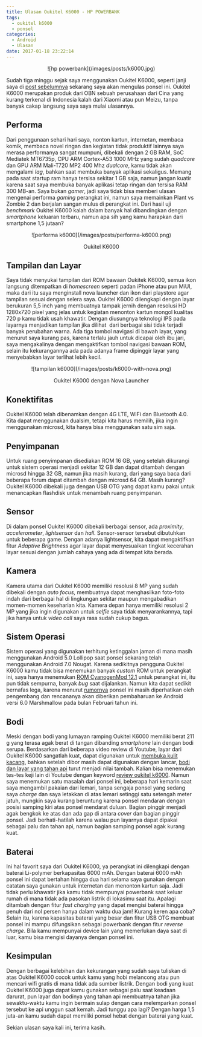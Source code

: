 ```yaml
---
title: Ulasan Oukitel K6000 - HP POWERBANK
tags:
  - oukitel k6000
  - ponsel
categories:
  - Android
  - Ulasan
date: 2017-01-18 23:22:14
---
```

<div align="center">
![hp powerbank](/images/posts/k6000.jpg)
</div>

Sudah tiga minggu sejak saya menggunakan Oukitel K6000, seperti janji saya di [post sebelumnya](https://chamelemon.wordpress.com/2017/01/04/beli-hp-baru-di-toko-daring-dikirim-dari-mancanegara) sekarang saya akan mengulas ponsel ini. Oukitel K6000 merupakan produk dari OBN sebuah perusahaan dari Cina yang kurang terkenal di Indonesia kalah dari Xiaomi atau pun Meizu, tanpa banyak cakap langsung saya saya mulai ulasannya.

## Performa

Dari penggunaan sehari hari saya, nonton kartun, internetan, membaca komik, membaca novel ringan dan kegiatan tidak produktif lainnya saya merasa performanya sangat mumpuni, dibekali dengan 2 GB RAM, SoC Mediatek MT6735p, CPU ARM Cortex-A53 1000 MHz yang sudah _quadcore_ dan GPU ARM Mali-T720 MP2 400 Mhz _dualcore_, kamu tidak akan mengalami _lag_, bahkan saat membuka banyak aplikasi sekaligus. Memang pada saat startup ram hanya tersisa sekitar 1 GB saja, namun jangan kuatir karena saat saya membuka banyak aplikasi tetap ringan dan tersisa RAM 300 MB-an. Saya bukan _gamer_, jadi saya tidak bisa memberi ulasan mengenai performa _gaming_ perangkat ini, namun saya memainkan Plant vs Zombie 2 dan berjalan sangan mulus di perangkat ini. Dari hasil uji _benchmark_ Oukitel K6000 kalah dalam banyak hal dibandingkan dengan _smartphone_ keluaran terbaru, namun apa sih yang kamu harapkan dari smartphone 1,5 jutaan?  

<div align="center">
![performa k6000](/images/posts/performa-k6000.png)
<p>Oukitel K6000</p>
</div>

## Tampilan dan Layar

Saya tidak menyukai tampilan dari ROM bawaan Oukitek K6000, semua ikon langsung ditempatkan di _homescreen_ seperti padan iPhone atau pun MiUI, maka dari itu saya menginstall nova launcher dan ikon dari playstore agar tampilan sesuai dengan selera saya. Oukitel K6000 dilengkapi dengan layar berukuran 5,5 inch yang membuatnya tampak jernih dengan resolusi HD 1280x720 pixel yang jelas untuk kegiatan menonton kartun mongol kualitas 720 p kamu tidak usah khawatir. Dengan diusungnya teknologi IPS pada layarnya menjadikan tampilan jika dilihat  dari berbagai sisi tidak terjadi banyak perubahan warna. Ada tiga tombol navigasi di bawah layar, yang menurut saya kurang pas, karena terlalu jauh untuk dicapai oleh ibu jari, saya mengakalinya dengan mengaktifkan tombol navigasi bawaan ROM, selain itu kekurangannya ada pada adanya frame dipinggir layar yang menyebabkan layar terlihat lebih kecil.

<div align="center">
![tampilan k6000](/images/posts/k6000-with-nova.png)
<p>Oukitel K6000 dengan Nova Launcher</p>
</div>

## Konektifitas

Oukitel K6000 telah dibenamkan dengan 4G LTE, WiFi dan Bluetooth 4.0. Kita dapat menggunakan dualsim, tetapi kita harus memilih, jika ingin menggunakan microsd, kita hanya bisa menggunakan satu sim saja.  

## Penyimpanan

Untuk ruang penyimpanan disediakan ROM 16 GB, yang setelah dikurangi untuk sistem operasi menjadi sekitar 12 GB dan dapat ditambah dengan microsd hingga 32 GB, namun jika masih kurang, dari yang saya baca dari beberapa forum dapat ditambah dengan microsd 64 GB. Masih kurang? Oukitel K6000 dibekali juga dengan USB OTG yang dapat kamu pakai untuk menancapkan flashdisk untuk menambah ruang penyimpanan.  

## Sensor

Di dalam ponsel Oukitel K6000 dibekali berbagai sensor, ada _proximity_, _accelerometer_, _lightsensor_ dan _hall_. Sensor-sensor tersebut dibutuhkan untuk beberapa game. Dengan adanya lightsensor, kita dapat mengaktifkan fitur _Adaptive Brightness_ agar layar dapat menyesuaikan tingkat kecerahan layar sesuai dengan jumlah cahaya yang ada di tempat kita berada.  

## Kamera

Kamera utama dari Oukitel K6000 memiliki resolusi 8 MP yang sudah dibekali dengan _auto focus,_ membuatnya dapat menghasilkan foto-foto indah dari berbagai hal di lingkungan sekitar maupun mengabadikan momen-momen keseharian kita. Kamera depan hanya memiliki resolusi 2 MP yang jika ingin digunakan untuk _selfie_ saya tidak menyarankannya, tapi jika hanya untuk _video call_ saya rasa sudah cukup bagus.

## Sistem Operasi

Sistem operasi yang digunakan terhitung ketinggalan jaman di mana masih menggunakan Android 5.0 Lollipop saat ponsel sekarang telah menggunakan Android 7.0 Nougat. Karena sedikitnya pengguna Oukitel K6000 kamu tidak bisa menemukan banyak _custom_ ROM untuk perangkat ini, saya hanya menemukan [ROM CyanogenMod 12.1](https://forum.xda-developers.com/android/general/oukitel-k6000-cm12-1-rom-flash-guide-t3279458) untuk perangkat ini, itu pun tidak sempurna, banyak _bug_ saat dijalankan. Namun kita dapat sedikit bernafas lega, karena menurut [rumornya](http://www.gadgetsacademy.com/android-60-marshmallow-update-for-oukitel-k10000-k6000-and-k4000-release-date-details/) ponsel ini masih diperhatikan oleh pengembang dan rencananya akan diberikan pembaharuan ke Android versi 6.0 Marshmallow pada bulan Februari tahun ini.  

## Bodi

Meski dengan bodi yang lumayan ramping Oukitel K6000 memiliki berat 211 g yang terasa agak berat di tangan dibanding _smartphone_ lain dengan bodi serupa. Berdasarkan dari beberapa video review di Youtube, layar dari Oukitel K6000 sangatlah kuat, dapat digunakan untuk [membuka kulit kacang](https://youtu.be/cyrD3WUmmWc?t=225), bahkan setelah dibor masih dapat digunakan dengan lancar, [bodi dan layar yang tahan api](https://www.youtube.com/watch?v=m5Zadv6p_u4) turut menjadi nilai tambah. Kalian bisa menemukan tes-tes keji lain di Youtube dengan keyword [review oukitel k6000](https://www.youtube.com/results?search_query=oukitel+k6000). Namun saya menemukan satu masalah dari ponsel ini, beberapa hari kemarin saat saya mengambil pakaian dari lemari, tanpa sengaja ponsel yang sedang saya _charge_ dan saya letakkan di atas lemari setinggi satu setengah meter jatuh, mungkin saya kurang beruntung karena ponsel mendaran dengan posisi samping kiri atas ponsel mendarat duluan. Bagian pinggir menjadi agak bengkok ke atas dan ada gap di antara _cover_ dan bagian pinggir ponsel. Jadi berhati-hatilah karena walau pun layarnya dapat dipakai sebagai palu dan tahan api, namun bagian samping ponsel agak kurang kuat.  

## Baterai

Ini hal favorit saya dari Oukitel K6000, ya perangkat ini dilengkapi dengan baterai Li-polymer berkapasitas 6000 mAh. Dengan baterai 6000 mAh ponsel ini dapat bertahan hingga dua hari selama saya gunakan dengan catatan saya gunakan untuk internetan dan menonton kartun saja. Jadi tidak perlu khawatir jika kamu tidak mempunyai powerbank saat keluar rumah di mana tidak ada pasokan listrik di lokasimu saat itu. Apalagi ditambah dengan fitur _fast charging_ yang dapat mengisi baterai hingga penuh dari nol persen hanya dalam waktu dua jam! Kurang keren apa coba? Selain itu, karena kapasitas baterai yang besar dan fitur USB OTG membuat ponsel ini mampu difungsikan sebagai powerbank dengan fitur _reverse charge_. Bila kamu mempunyai device lain yang memerlukan daya saat di luar, kamu bisa mengisi dayanya dengan ponsel ini.  

## Kesimpulan

Dengan berbagai kelebihan dan kekurangan yang sudah saya tuliskan di atas Oukitel K6000 cocok untuk kamu yang hobi melancong atau pun mencari wifi gratis di mana tidak ada sumber listrik. Dengan bodi yang kuat Oukitel K6000 juga dapat kamu gunakan sebagai palu saat keadaan darurat, pun layar dan bodinya yang tahan api membuatnya tahan jika sewaktu-waktu kamu ingin bermain sulap dengan cara melemparkan ponsel tersebut ke api unggun saat kemah. Jadi tunggu apa lagi? Dengan harga 1,5 juta-an kamu sudah dapat memiliki ponsel hebat dengan baterai yang kuat. 

Sekian ulasan saya kali ini, terima kasih.